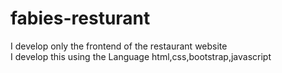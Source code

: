 # fabies-resturant
 I develop only the frontend of the restaurant website <br>
 I develop this using the Language html,css,bootstrap,javascript
